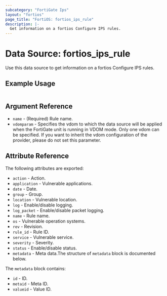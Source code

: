 ```yaml
---
subcategory: "FortiGate Ips"
layout: "fortios"
page_title: "FortiOS: fortios_ips_rule"
description: |-
  Get information on a fortios Configure IPS rules.
---
```


# Data Source: fortios_ips_rule
Use this data source to get information on a fortios Configure IPS rules.


## Example Usage

```hcl

```

## Argument Reference

* `name` - (Required) Rule name.
* `vdomparam` - Specifies the vdom to which the data source will be applied when the FortiGate unit is running in VDOM mode. Only one vdom can be specified. If you want to inherit the vdom configuration of the provider, please do not set this parameter.

## Attribute Reference

The following attributes are exported:

* `action` - Action.
* `application` - Vulnerable applications.
* `date` - Date.
* `group` - Group.
* `location` - Vulnerable location.
* `log` - Enable/disable logging.
* `log_packet` - Enable/disable packet logging.
* `name` - Rule name.
* `os` - Vulnerable operation systems.
* `rev` - Revision.
* `rule_id` - Rule ID.
* `service` - Vulnerable service.
* `severity` - Severity.
* `status` - Enable/disable status.
* `metadata` - Meta data.The structure of `metadata` block is documented below.

The `metadata` block contains:

* `id` - ID.
* `metaid` - Meta ID.
* `valueid` - Value ID.
